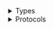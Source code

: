 <details>
<summary>Types</summary>

  - [DataBrewClient](/aws-sdk-swift/reference/0.x/AWSDataBrew/DataBrewClient)
  - [DataBrewClient.DataBrewClientConfiguration](/aws-sdk-swift/reference/0.x/AWSDataBrew/DataBrewClient.DataBrewClientConfiguration)
  - [DataBrewClientLogHandlerFactory](/aws-sdk-swift/reference/0.x/AWSDataBrew/DataBrewClientLogHandlerFactory)
  - [DataBrewClientTypes](/aws-sdk-swift/reference/0.x/AWSDataBrew/DataBrewClientTypes)

</details>

<details>
<summary>Protocols</summary>

  - [DataBrewClientProtocol](/aws-sdk-swift/reference/0.x/AWSDataBrew/DataBrewClientProtocol)

</details>
